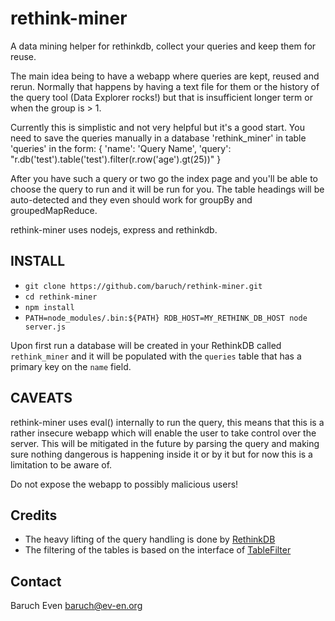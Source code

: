 rethink-miner
=============

A data mining helper for rethinkdb, collect your queries and keep them for reuse.

The main idea being to have a webapp where queries are kept, reused and rerun. Normally that happens by having a text file for them or the history of the query tool (Data Explorer rocks!) but that is insufficient longer term or when the group is > 1.

Currently this is simplistic and not very helpful but it's a good start. You need to save the queries manually in a database 'rethink_miner' in table 'queries' in the form:
{
  'name': 'Query Name',
  'query': "r.db('test').table('test').filter(r.row('age').gt(25))"
}

After you have such a query or two go the index page and you'll be able to choose the query to run and it will be run for you. The table headings will be auto-detected and they even should work for groupBy and groupedMapReduce.

rethink-miner uses nodejs, express and rethinkdb.

INSTALL
-------

* `git clone https://github.com/baruch/rethink-miner.git`
* `cd rethink-miner`
* `npm install`
* `PATH=node_modules/.bin:${PATH} RDB_HOST=MY_RETHINK_DB_HOST node server.js`

Upon first run a database will be created in your RethinkDB called `rethink_miner` and it will be populated with the `queries` table that has a primary key on the `name` field.

CAVEATS
-------

rethink-miner uses eval() internally to run the query, this means that this is a rather insecure webapp which will enable the user to take control over the server. This will be mitigated in the future by parsing the query and making sure nothing dangerous is happening inside it or by it but for now this is a limitation to be aware of.

Do not expose the webapp to possibly malicious users!

Credits
-------

* The heavy lifting of the query handling is done by [RethinkDB](http://rethinkdb.com/)
* The filtering of the tables is based on the interface of [TableFilter](http://tablefilter.free.fr/)

Contact
-------

Baruch Even <baruch@ev-en.org>
